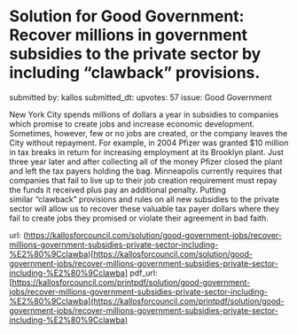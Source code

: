 # Solution for Good Government: Recover millions in government subsidies to the private sector by including “clawback” provisions. #

submitted by: kallos
submitted_dt: 
upvotes: 57
issue: Good Government

New York City spends millions of dollars a year in subsidies to companies which promise to create jobs and increase economic development. Sometimes, however, few or no jobs are created, or the company leaves the City without repayment. For example, in 2004 Pfizer was granted $10 million in tax breaks in return for increasing employment at its Brooklyn plant. Just three year later and after collecting all of the money Pfizer closed the plant and left the tax payers holding the bag. Minneapolis currently requires that companies that fail to live up to their job creation requirement must repay the funds it received plus pay an additional penalty. Putting similar “clawback” provisions and rules on all new subsidies to the private sector will allow us to recover these valuable tax payer dollars where they fail to create jobs they promised or violate their agreement in bad faith.

url: (https://kallosforcouncil.com/solution/good-government-jobs/recover-millions-government-subsidies-private-sector-including-%E2%80%9Cclawba)[https://kallosforcouncil.com/solution/good-government-jobs/recover-millions-government-subsidies-private-sector-including-%E2%80%9Cclawba]
pdf_url: [https://kallosforcouncil.com/printpdf/solution/good-government-jobs/recover-millions-government-subsidies-private-sector-including-%E2%80%9Cclawba](https://kallosforcouncil.com/printpdf/solution/good-government-jobs/recover-millions-government-subsidies-private-sector-including-%E2%80%9Cclawba)